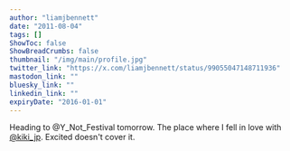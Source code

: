 ```yaml
---
author: "liamjbennett"
date: "2011-08-04"
tags: []
ShowToc: false
ShowBreadCrumbs: false
thumbnail: "/img/main/profile.jpg"
twitter_link: "https://x.com/liamjbennett/status/99055047148711936"
mastodon_link: ""
bluesky_link: ""
linkedin_link: ""
expiryDate: "2016-01-01"
---
```


Heading to @Y_Not_Festival tomorrow. The place where I fell in love with [@kiki_jp](https://x.com/kiki_jp). Excited doesn't cover it.

